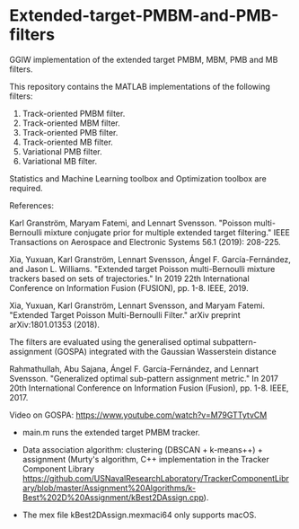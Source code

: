 # Extended-target-PMBM-and-PMB-filters
GGIW implementation of the extended target PMBM, MBM, PMB and MB filters.

This repository contains the MATLAB implementations of the following filters:
1. Track-oriented PMBM filter.
2. Track-oriented MBM filter.
3. Track-oriented PMB filter.
4. Track-oriented MB filter.
5. Variational PMB filter.
6. Variational MB filter.

Statistics and Machine Learning toolbox and Optimization toolbox are required.

References:

Karl Granström, Maryam Fatemi, and Lennart Svensson. "Poisson multi-Bernoulli mixture conjugate prior for multiple extended target filtering." IEEE Transactions on Aerospace and Electronic Systems 56.1 (2019): 208-225.

Xia, Yuxuan, Karl Granström, Lennart Svensson, Ángel F. García-Fernández, and Jason L. Williams. "Extended target Poisson multi-Bernoulli mixture trackers based on sets of trajectories." In 2019 22th International Conference on Information Fusion (FUSION), pp. 1-8. IEEE, 2019.

Xia, Yuxuan, Karl Granström, Lennart Svensson, and Maryam Fatemi. "Extended Target Poisson Multi-Bernoulli Filter." arXiv preprint arXiv:1801.01353 (2018).

The filters are evaluated using the generalised optimal subpattern-assignment (GOSPA) integrated with the Gaussian Wasserstein distance

Rahmathullah, Abu Sajana, Ángel F. García-Fernández, and Lennart Svensson. "Generalized optimal sub-pattern assignment metric." In 2017 20th International Conference on Information Fusion (Fusion), pp. 1-8. IEEE, 2017.

Video on GOSPA: https://www.youtube.com/watch?v=M79GTTytvCM

- main.m runs the extended target PMBM tracker.

- Data association algorithm: clustering (DBSCAN + k-means++) + assignment (Murty's algorithm, C++ implementation in the Tracker Component Library https://github.com/USNavalResearchLaboratory/TrackerComponentLibrary/blob/master/Assignment%20Algorithms/k-Best%202D%20Assignment/kBest2DAssign.cpp).

- The mex file kBest2DAssign.mexmaci64 only supports macOS.


